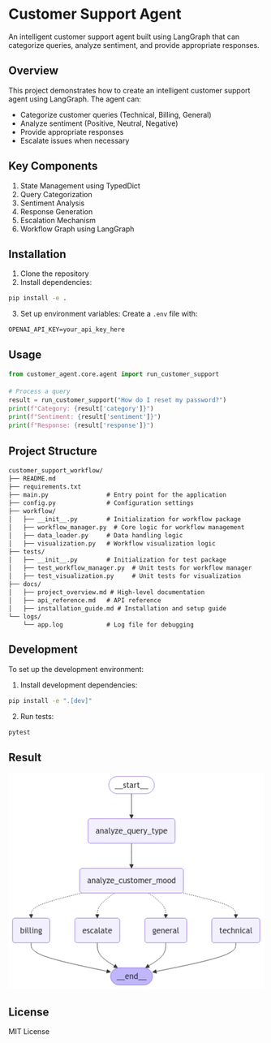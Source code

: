 # Customer Support Agent

An intelligent customer support agent built using LangGraph that can categorize queries, analyze sentiment, and provide appropriate responses.

## Overview

This project demonstrates how to create an intelligent customer support agent using LangGraph. The agent can:
- Categorize customer queries (Technical, Billing, General)
- Analyze sentiment (Positive, Neutral, Negative)
- Provide appropriate responses
- Escalate issues when necessary

## Key Components

1. State Management using TypedDict
2. Query Categorization
3. Sentiment Analysis
4. Response Generation
5. Escalation Mechanism
6. Workflow Graph using LangGraph

## Installation

1. Clone the repository
2. Install dependencies:
```bash
pip install -e .
```

3. Set up environment variables:
Create a `.env` file with:
```
OPENAI_API_KEY=your_api_key_here
```

## Usage

```python
from customer_agent.core.agent import run_customer_support

# Process a query
result = run_customer_support("How do I reset my password?")
print(f"Category: {result['category']}")
print(f"Sentiment: {result['sentiment']}")
print(f"Response: {result['response']}")
```

## Project Structure

```
customer_support_workflow/
├── README.md
├── requirements.txt
├── main.py                # Entry point for the application
├── config.py              # Configuration settings
├── workflow/
│   ├── __init__.py        # Initialization for workflow package
│   ├── workflow_manager.py  # Core logic for workflow management
│   ├── data_loader.py     # Data handling logic
│   ├── visualization.py   # Workflow visualization logic
├── tests/
│   ├── __init__.py        # Initialization for test package
│   ├── test_workflow_manager.py  # Unit tests for workflow manager
│   ├── test_visualization.py     # Unit tests for visualization
├── docs/
│   ├── project_overview.md # High-level documentation
│   ├── api_reference.md   # API reference
│   ├── installation_guide.md # Installation and setup guide
└── logs/
    └── app.log            # Log file for debugging

```

## Development

To set up the development environment:

1. Install development dependencies:
```bash
pip install -e ".[dev]"
```

2. Run tests:
```bash
pytest
```

## Result
![My Image](output.png)

## License

MIT License 
